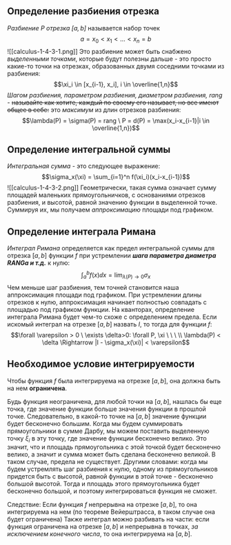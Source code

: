 ## Определение разбиения отрезка
*Разбиение $P$ отрезка $[a,b]$* называется набор точек
$$a = x_0 < x_1 < \ldots < x_{n}  =b$$
![[calculus-1-4-3-1.png]]
Это разбиение может быть снабжено *выделенными точками*, которые будут полезны дальше - это просто какие-то точки на отрезках, образованных двумя соседними точками из разбиения:
$$\xi_i \in [x_{i-1}, x_i], i \in \overline{1,n}$$
*Шагом разбиения, параметром разбиения, диаметром разбиения, $rang$* - ~~называйте как хотите, каждый по своему его называет, но все имеют общее в себе:~~ это *максимум* из длин отрезков разбиения:
$$\lambda(P) = \sigma(P) = rang \ P = d(P) = \max(x_i-x_{i-1}|i \in \overline{1,n})$$
## Определение интегральной суммы
*Интегральная сумма* - это следующее выражение:
$$\sigma_x(\xi) = \sum_{i=1}^n f(\xi_i)(x_i-x_{i-1})$$
![[calculus-1-4-3-2.png]]
Геометрически, такая сумма означает сумму площадей маленьких прямоугольничков, с основаниями отрезков разбиения, и высотой, равной значению функции в выделенной точке. Суммируя их, мы получаем *аппроксимацию* площади под графиком.
## Определение интеграла Римана
*Интеграл Римана* определяется как предел интегральной суммы для отрезка $[a,b]$ функции $f$ при устремлении ***шага параметра диаметра RANGа и т.д.*** к нулю:
$$\int_a^b f(x) \dd x = \lim_{\lambda(P) \rightarrow 0} \sigma_x$$
Чем меньше шаг разбиения, тем точней становится наша аппроксимация площади под графиком. При устремлении длины отрезков к нулю, аппроксимация начинает полностью совпадать с площадью под графиком функции.
На кванторах, определение интеграла Римана будет чем-то схоже с определением предела. Если искомый интеграл на отрезке $[a,b]$ назвать $I$, то тогда для функции $f$:
$$\forall \varepsilon > 0 \ \exists \delta>0: \forall P, \xi \ \ \  \\ \lambda(P) < \delta \Rightarrow |I - \sigma_x(\xi)| < \varepsilon$$
## Необходимое условие интегрируемости
Чтобы функция $f$ была интегрируема на отрезке $[a,b]$, она должна быть на нем **ограничена**.

Будь функция неограничена, для любой точки на $[a,b]$, нашлась бы еще точка, где значение функции больше значения функции в прошлой точке. Следовательно, в какой-то точке на $[a,b]$ значение функции будет бесконечно большим.
Когда мы будем суммировать прямоугольники в сумме Дарбу, мы можем поставить выделенную точку $\xi_i$ в эту точку, где значение функции бесконечно велико. Это значит, что и площадь прямоугольника с этой точкой будет бесконечно велико, а значит и сумма может быть сделана бесконечно великой. В таком случае, предела не существует.
Другими словами: когда мы будем устремлять шаг разбиения к нулю, одному из прямоугольников придется быть с высотой, равной функции в этой точке - бесконечно большой высотой. Тогда и площадь этого прямоугольника будет бесконечно большой, и поэтому интегрироваться функция не сможет.

Следствие: Если функция $f$ непрерывна на отрезке $[a,b]$, то она интегрируема на нем (по теореме Вейерштрасса, в таком случае она будет ограничена)
Также интеграл можно разбивать на части: если функция ограничена на отрезке $[a,b]$ и непрерывна в точках, *за исключением конечного числа*, то она интегрируема на $[a,b]$.